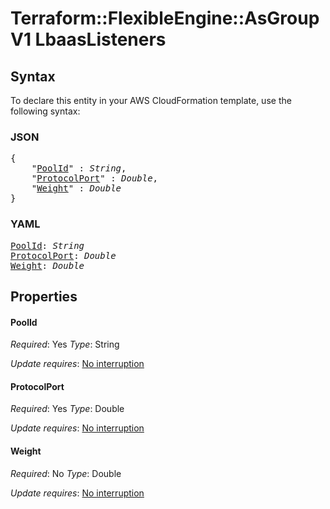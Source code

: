 # Terraform::FlexibleEngine::AsGroupV1 LbaasListeners

## Syntax

To declare this entity in your AWS CloudFormation template, use the following syntax:

### JSON

<pre>
{
    "<a href="#poolid" title="PoolId">PoolId</a>" : <i>String</i>,
    "<a href="#protocolport" title="ProtocolPort">ProtocolPort</a>" : <i>Double</i>,
    "<a href="#weight" title="Weight">Weight</a>" : <i>Double</i>
}
</pre>

### YAML

<pre>
<a href="#poolid" title="PoolId">PoolId</a>: <i>String</i>
<a href="#protocolport" title="ProtocolPort">ProtocolPort</a>: <i>Double</i>
<a href="#weight" title="Weight">Weight</a>: <i>Double</i>
</pre>

## Properties

#### PoolId

_Required_: Yes
_Type_: String

_Update requires_: [No interruption](https://docs.aws.amazon.com/AWSCloudFormation/latest/UserGuide/using-cfn-updating-stacks-update-behaviors.html#update-no-interrupt)

#### ProtocolPort

_Required_: Yes
_Type_: Double

_Update requires_: [No interruption](https://docs.aws.amazon.com/AWSCloudFormation/latest/UserGuide/using-cfn-updating-stacks-update-behaviors.html#update-no-interrupt)

#### Weight

_Required_: No
_Type_: Double

_Update requires_: [No interruption](https://docs.aws.amazon.com/AWSCloudFormation/latest/UserGuide/using-cfn-updating-stacks-update-behaviors.html#update-no-interrupt)

